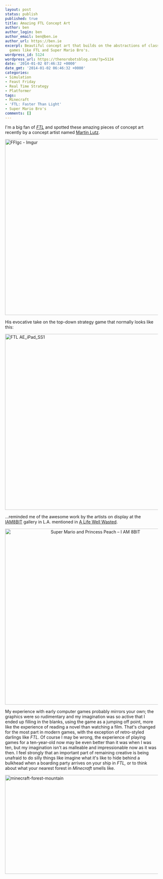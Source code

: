```yaml
---
layout: post
status: publish
published: true
title: Amazing FTL Concept Art
author: ben
author_login: ben
author_email: ben@ben.ie
author_url: https://ben.ie
excerpt: Beautiful concept art that builds on the abstractions of classic computer
  games like FTL and Super Mario Bro's.
wordpress_id: 5124
wordpress_url: https://thenorobotsblog.com/?p=5124
date: '2014-01-02 07:46:32 +0000'
date_gmt: '2014-01-02 06:46:32 +0000'
categories:
- Simulation
- Feast Friday
- Real Time Strategy
- Platformer
tags:
- Minecraft
- 'FTL: Faster Than Light'
- Super Mario Bro's
comments: []
---
```

<p>I'm a big fan of <em><a href="https://www.ftlgame.com" target="_blank">FTL</a></em> and spotted these amazing pieces of concept art recently by a concept artist named <a href="https://www.lutzwork.com" target="_blank">Martin Lutz</a>.</p>
<p><img class="alignnone  wp-image-5125 aligncenter" alt="FFIgc - Imgur" src="assets/uploads/norobots/uploads/2014/01/FFIgc-Imgur.jpg" width="580" /></p>
<p>His evocative take on the top-down strategy game that normally looks like this:</p>
<p><img class="alignnone  wp-image-4956 aligncenter" alt="FTL AE_iPad_SS1" src="assets/uploads/norobots/uploads/2013/11/FTL-AE_iPad_SS1.png" width="580" /></p>
<p>...reminded me of the awesome work by the artists on display at the <a href="https://iam8bit.com/the-gallery/" target="_blank">IAM8BIT</a> gallery in L.A. mentioned in <a href="https://alifewellwasted.com/2009/08/31/episode-four-artists-fans-engineers/" target="_blank">A Life Well Wasted</a>.</p>
<p style="text-align: center;"><img class="alignnone  wp-image-5128 aligncenter" alt="Super Mario and Princess Peach – I AM 8BIT" src="assets/uploads/norobots/uploads/2014/01/tumblr_lpsi3uewDw1qzkrfxo2_500.jpg" width="580" /></p>
<p>My experience with early computer games probably mirrors your own; the graphics were so rudimentary and my imagination was so active that I ended up filling in the blanks, using the game as a jumping off point, more like the experience of reading a novel than watching a film. That's changed for the most part in modern games, with the exception of retro-styled darlings like <em>FTL</em>. Of course I may be wrong, the experience of playing games for a ten-year-old now may be even better than it was when I was ten, but my imagination isn't as malleable and impressionable now as it was then. I feel strongly that an important part of remaining creative is being unafraid to do silly things like imagine what it's like to hide behind a bulkhead when a boarding party arrives on your ship in <em>FTL, </em>or to think about what your nearest forest in <em>Minecraft</em> smells like.<i><br />
</i></p>
<p><a href="https://minecraftgallery.com/gallery/minecraft-mountain-range-forest/"><img class="aligncenter size-large wp-image-5133" alt="minecraft-forest-mountain" src="assets/uploads/norobots/uploads/2014/01/minecraft-forest-mountain-1024x576.jpg" width="580" height="326" /></a></p>
